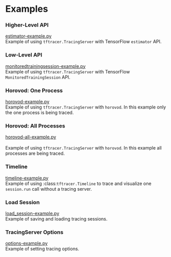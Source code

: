 # Examples

### Higher-Level API
[estimator-example.py](https://github.com/xldrx/tensorflow-tracer/blob/master/examples/estimator-example.py)
<br/>
Example of using `tftracer.TracingServer` with TensorFlow ``estimator`` API.

### Low-Level API
[monitoredtrainingsession-example.py](https://github.com/xldrx/tensorflow-tracer/blob/master/examples/monitoredtrainingsession-example.py)
<br/>
Example of using `tftracer.TracingServer` with TensorFlow `MonitoredTrainingSession` API.
   
### Horovod: One Process
[horovod-example.py](https://github.com/xldrx/tensorflow-tracer/blob/master/examples/horovod-example.py)
<br/>
Example of using `tftracer.TracingServer` with `horovod`. In this example only the one process is being traced.

### Horovod: All Processes
[horovod-all-example.py](https://github.com/xldrx/tensorflow-tracer/blob/master/examples/horovod-all-example.py)
<br/>     
Example of using `tftracer.TracingServer` with `horovod`. In this example all processes are being traced.

### Timeline
[timeline-example.py](https://github.com/xldrx/tensorflow-tracer/blob/master/examples/timeline-example.py)
<br/>
Example of using :class:`tftracer.Timeline` to trace and visualize one ``session.run`` call without a tracing server.

### Load Session
[load_session-example.py](https://github.com/xldrx/tensorflow-tracer/blob/master/examples/load_session-example.py)
<br/>
Example of saving and loading tracing sessions.

### TracingServer Options
[options-example.py](https://github.com/xldrx/tensorflow-tracer/blob/master/examples/options-example.py)
<br/>
Example of setting tracing options.
